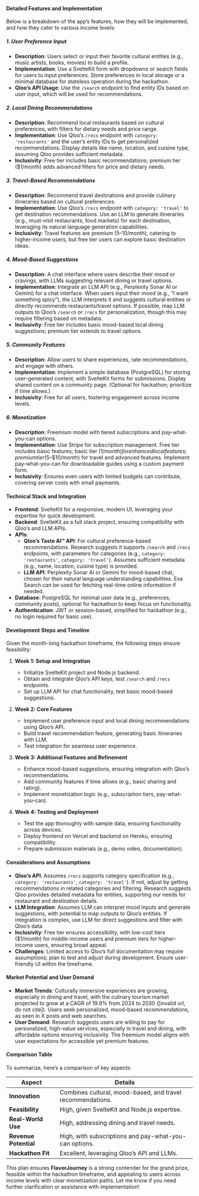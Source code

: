 #### Detailed Features and Implementation
Below is a breakdown of the app’s features, how they will be implemented, and how they cater to various income levels:

##### 1. User Preference Input
- **Description**: Users select or input their favorite cultural entities (e.g., music artists, books, movies) to build a profile.
- **Implementation**: Use a SvelteKit form with dropdowns or search fields for users to input preferences. Store preferences in local storage or a minimal database for stateless operation during the hackathon.
- **Qloo’s API Usage**: Use the `/search` endpoint to find entity IDs based on user input, which will be used for recommendations.

##### 2. Local Dining Recommendations
- **Description**: Recommend local restaurants based on cultural preferences, with filters for dietary needs and price range.
- **Implementation**: Use Qloo’s `/recs` endpoint with `category: 'restaurants'` and the user’s entity IDs to get personalized recommendations. Display details like name, location, and cuisine type, assuming Qloo provides sufficient metadata.
- **Inclusivity**: Free tier includes basic recommendations; premium tier ($1/month) adds advanced filters for price and dietary needs.

##### 3. Travel-Based Recommendations
- **Description**: Recommend travel destinations and provide culinary itineraries based on cultural preferences.
- **Implementation**: Use Qloo’s `/recs` endpoint with `category: 'travel'` to get destination recommendations. Use an LLM to generate itineraries (e.g., must-visit restaurants, food markets) for each destination, leveraging its natural language generation capabilities.
- **Inclusivity**: Travel features are premium ($5–$10/month), catering to higher-income users, but free tier users can explore basic destination ideas.

##### 4. Mood-Based Suggestions
- **Description**: A chat interface where users describe their mood or cravings, with LLMs suggesting relevant dining or travel options.
- **Implementation**: Integrate an LLM API (e.g., Perplexity Sonar AI or Gemini) for a chat interface. When users input their mood (e.g., “I want something spicy”), the LLM interprets it and suggests cultural entities or directly recommends restaurants/travel options. If possible, map LLM outputs to Qloo’s `/search` or `/recs` for personalization, though this may require filtering based on metadata.
- **Inclusivity**: Free tier includes basic mood-based local dining suggestions; premium tier extends to travel options.

##### 5. Community Features
- **Description**: Allow users to share experiences, rate recommendations, and engage with others.
- **Implementation**: Implement a simple database (PostgreSQL) for storing user-generated content, with SvelteKit forms for submissions. Display shared content on a community page. (Optional for hackathon; prioritize if time allows.)
- **Inclusivity**: Free for all users, fostering engagement across income levels.

##### 6. Monetization
- **Description**: Freemium model with tiered subscriptions and pay-what-you-can options.
- **Implementation**: Use Stripe for subscription management. Free tier includes basic features; basic tier ($1/month) for enhanced local features; premium tier ($5–$10/month) for travel and advanced features. Implement pay-what-you-can for downloadable guides using a custom payment form.
- **Inclusivity**: Ensures even users with limited budgets can contribute, covering server costs with small payments.

#### Technical Stack and Integration
- **Frontend**: SvelteKit for a responsive, modern UI, leveraging your expertise for quick development.
- **Backend**: SvelteKit as a full stack project, ensuring compatibility with Qloo’s and LLM APIs.
- **APIs**:
  - **Qloo’s Taste AI™ API**: For cultural preference-based recommendations. Research suggests it supports `/search` and `/recs` endpoints, with parameters for categories (e.g., `category: 'restaurants'`, `category: 'travel'`). Assumes sufficient metadata (e.g., name, location, cuisine type) is provided.
  - **LLM API**: Perplexity Sonar AI or Gemini for mood-based chat, chosen for their natural language understanding capabilities. Exa Search can be used for fetching real-time online information if needed.
- **Database**: PostgreSQL for minimal user data (e.g., preferences, community posts), optional for hackathon to keep focus on functionality.
- **Authentication**: JWT or session-based, simplified for hackathon (e.g., no login required for basic use).

#### Development Steps and Timeline
Given the month-long hackathon timeframe, the following steps ensure feasibility:

1. **Week 1: Setup and Integration**
   - Initialize SvelteKit project and Node.js backend.
   - Obtain and integrate Qloo’s API keys, test `/search` and `/recs` endpoints.
   - Set up LLM API for chat functionality, test basic mood-based suggestions.

2. **Week 2: Core Features**
   - Implement user preference input and local dining recommendations using Qloo’s API.
   - Build travel recommendation feature, generating basic itineraries with LLM.
   - Test integration for seamless user experience.

3. **Week 3: Additional Features and Refinement**
   - Enhance mood-based suggestions, ensuring integration with Qloo’s recommendations.
   - Add community features if time allows (e.g., basic sharing and rating).
   - Implement monetization logic (e.g., subscription tiers, pay-what-you-can).

4. **Week 4: Testing and Deployment**
   - Test the app thoroughly with sample data, ensuring functionality across devices.
   - Deploy frontend on Vercel and backend on Heroku, ensuring compatibility.
   - Prepare submission materials (e.g., demo video, documentation).

#### Considerations and Assumptions
- **Qloo’s API**: Assumes `/recs` supports category specification (e.g., `category: 'restaurants'`, `category: 'travel'`). If not, adjust by getting recommendations in related categories and filtering. Research suggests Qloo provides detailed metadata for entities, supporting our needs for restaurant and destination details.
- **LLM Integration**: Assumes LLM can interpret mood inputs and generate suggestions, with potential to map outputs to Qloo’s entities. If integration is complex, use LLM for direct suggestions and filter with Qloo’s data.
- **Inclusivity**: Free tier ensures accessibility, with low-cost tiers ($1/month) for middle-income users and premium tiers for higher-income users, ensuring broad appeal.
- **Challenges**: Limited access to Qloo’s full documentation may require assumptions; plan to test and adjust during development. Ensure user-friendly UI within the timeframe.

#### Market Potential and User Demand
- **Market Trends**: Culturally immersive experiences are growing, especially in dining and travel, with the culinary tourism market projected to grow at a CAGR of 19.9% from 2024 to 2030 ([invalid url, do not cite]). Users seek personalized, mood-based recommendations, as seen in X posts and web searches.
- **User Demand**: Research suggests users are willing to pay for personalized, high-value services, especially in travel and dining, with affordable options ensuring inclusivity. The freemium model aligns with user expectations for accessible yet premium features.

#### Comparison Table
To summarize, here’s a comparison of key aspects:

| **Aspect** | **Details** |
|---|---|
| **Innovation** | Combines cultural, mood-based, and travel recommendations. |
| **Feasibility** | High, given SvelteKit and Node.js expertise. |
| **Real-World Use** | High, addressing dining and travel needs. |
| **Revenue Potential** | High, with subscriptions and pay-what-you-can options. |
| **Hackathon Fit** | Excellent, leveraging Qloo’s API and LLMs. |

This plan ensures **FlavorJourney** is a strong contender for the grand prize, feasible within the hackathon timeframe, and appealing to users across income levels with clear monetization paths. Let me know if you need further clarification or assistance with implementation!